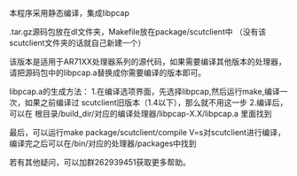 本程序采用静态编译，集成libpcap

.tar.gz源码包放在dl文件夹，Makefile放在package/scutclient中
（没有该scutclient文件夹的话就自己新建一个）

该版本是适用于AR71XX处理器系列的源代码，如果需要编译其他版本的处理器，
请把源码包中的libpcap.a替换成你需要编译的版本即可。

libpcap.a的生成方法：
1.在编译选项界面，先选择libpcap,然后运行make,编译一次，如果之前编译过
scutclient旧版本（1.4以下），那么就不用这一步
2.编译后，可以在
根目录/build_dir/对应的编译处理器/libpcap-X.X/libpcap.a
里面找到

最后，可以运行make package/scutclient/compile V=s对scutclient进行编译，
编译完之后可以在/bin/对应的处理器/packages中找到

若有其他疑问，可以加群262939451获取更多帮助。
